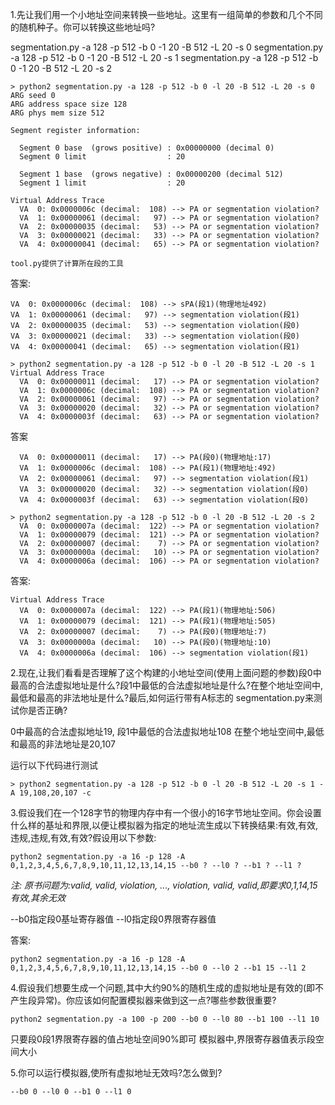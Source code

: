 1.先让我们用一个小地址空间来转换一些地址。这里有一组简单的参数和几个不同的随机种子。你可以转换这些地址吗?

segmentation.py -a 128 -p 512 -b 0 -1 20 -B 512 -L 20 -s 0
 segmentation.py -a 128 -p 512 -b 0 -1 20 -B 512 -L 20 -s 1
 segmentation.py -a 128 -p 512 -b 0 -1 20 -B 512 -L 20 -s 2
 


```
> python2 segmentation.py -a 128 -p 512 -b 0 -l 20 -B 512 -L 20 -s 0
ARG seed 0
ARG address space size 128
ARG phys mem size 512

Segment register information:

  Segment 0 base  (grows positive) : 0x00000000 (decimal 0)
  Segment 0 limit                  : 20

  Segment 1 base  (grows negative) : 0x00000200 (decimal 512)
  Segment 1 limit                  : 20

Virtual Address Trace
  VA  0: 0x0000006c (decimal:  108) --> PA or segmentation violation?
  VA  1: 0x00000061 (decimal:   97) --> PA or segmentation violation?
  VA  2: 0x00000035 (decimal:   53) --> PA or segmentation violation?
  VA  3: 0x00000021 (decimal:   33) --> PA or segmentation violation?
  VA  4: 0x00000041 (decimal:   65) --> PA or segmentation violation?
```


`tool.py提供了计算所在段的工具`

答案:
```
VA  0: 0x0000006c (decimal:  108) --> sPA(段1)(物理地址492)
VA  1: 0x00000061 (decimal:   97) --> segmentation violation(段1)
VA  2: 0x00000035 (decimal:   53) --> segmentation violation(段0)
VA  3: 0x00000021 (decimal:   33) --> segmentation violation(段0)
VA  4: 0x00000041 (decimal:   65) --> segmentation violation(段1)
```


```
> python2 segmentation.py -a 128 -p 512 -b 0 -l 20 -B 512 -L 20 -s 1
Virtual Address Trace
  VA  0: 0x00000011 (decimal:   17) --> PA or segmentation violation?
  VA  1: 0x0000006c (decimal:  108) --> PA or segmentation violation?
  VA  2: 0x00000061 (decimal:   97) --> PA or segmentation violation?
  VA  3: 0x00000020 (decimal:   32) --> PA or segmentation violation?
  VA  4: 0x0000003f (decimal:   63) --> PA or segmentation violation?
```

答案
```
  VA  0: 0x00000011 (decimal:   17) --> PA(段0)(物理地址:17)
  VA  1: 0x0000006c (decimal:  108) --> PA(段1)(物理地址:492)
  VA  2: 0x00000061 (decimal:   97) --> segmentation violation(段1)
  VA  3: 0x00000020 (decimal:   32) --> segmentation violation(段0)
  VA  4: 0x0000003f (decimal:   63) --> segmentation violation(段0)
```


```
> python2 segmentation.py -a 128 -p 512 -b 0 -l 20 -B 512 -L 20 -s 2
  VA  0: 0x0000007a (decimal:  122) --> PA or segmentation violation?
  VA  1: 0x00000079 (decimal:  121) --> PA or segmentation violation?
  VA  2: 0x00000007 (decimal:    7) --> PA or segmentation violation?
  VA  3: 0x0000000a (decimal:   10) --> PA or segmentation violation?
  VA  4: 0x0000006a (decimal:  106) --> PA or segmentation violation?
```

答案:


```
Virtual Address Trace
  VA  0: 0x0000007a (decimal:  122) --> PA(段1)(物理地址:506)
  VA  1: 0x00000079 (decimal:  121) --> PA(段1)(物理地址:505)
  VA  2: 0x00000007 (decimal:    7) --> PA(段0)(物理地址:7)
  VA  3: 0x0000000a (decimal:   10) --> PA(段0)(物理地址:10)
  VA  4: 0x0000006a (decimal:  106) --> segmentation violation(段1)
```

2.现在,让我们看看是否理解了这个构建的小地址空间(使用上面问题的参数)段0中最高的合法虚拟地址是什么?段1中最低的合法虚拟地址是什么?在整个地址空间中,最低和最高的非法地址是什么?最后,如何运行带有A标志的 segmentation.py来测试你是否正确?

0中最高的合法虚拟地址19,
段1中最低的合法虚拟地址108
在整个地址空间中,最低和最高的非法地址是20,107

运行以下代码进行测试
```
> python2 segmentation.py -a 128 -p 512 -b 0 -l 20 -B 512 -L 20 -s 1 -A 19,108,20,107 -c
```

3.假设我们在一个128字节的物理内存中有一个很小的16字节地址空间。你会设置什么样的基址和界限,以便让模拟器为指定的地址流生成以下转换结果:有效,有效,违规,违规,有效,有效?假设用以下参数:

```
python2 segmentation.py -a 16 -p 128 -A 0,1,2,3,4,5,6,7,8,9,10,11,12,13,14,15 --b0 ? --l0 ? --b1 ? --l1 ?
```

*注: 原书问题为:valid, valid, violation, ..., violation, valid, valid,即要求0,1,14,15有效,其余无效*

--b0指定段0基址寄存器值
--l0指定段0界限寄存器值

答案:
```
python2 segmentation.py -a 16 -p 128 -A 0,1,2,3,4,5,6,7,8,9,10,11,12,13,14,15 --b0 0 --l0 2 --b1 15 --l1 2
```

4.假设我们想要生成一个问题,其中大约90%的随机生成的虚拟地址是有效的(即不产生段异常)。你应该如何配置模拟器来做到这一点?哪些参数很重要?

```
python2 segmentation.py -a 100 -p 200 --b0 0 --l0 80 --b1 100 --l1 10
```

只要段0段1界限寄存器的值占地址空间90%即可
模拟器中,界限寄存器值表示段空间大小

5.你可以运行模拟器,使所有虚拟地址无效吗?怎么做到?

```
--b0 0 --l0 0 --b1 0 --l1 0
```